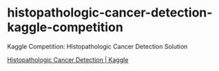 # histopathologic-cancer-detection-kaggle-competition
Kaggle Competition: HIstopathologic Cancer Detection Solution

[Histopathologic Cancer Detection | Kaggle](https://www.kaggle.com/c/histopathologic-cancer-detection "Click Here to go to the Competition Page")
